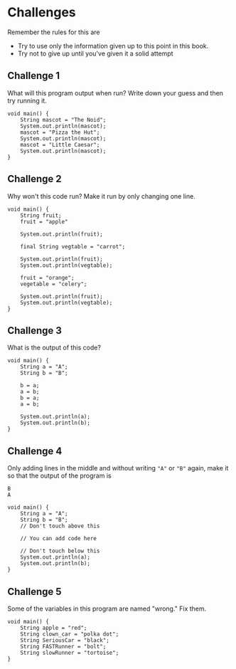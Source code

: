 # Challenges

Remember the rules for this are

- Try to use only the information given up to this point in this book.
- Try not to give up until you've given it a solid attempt

## Challenge 1

What will this program output when run? Write down your guess and then try running it.

```java,editable
void main() {
    String mascot = "The Noid";
    System.out.println(mascot);
    mascot = "Pizza the Hut";
    System.out.println(mascot);
    mascot = "Little Caesar";
    System.out.println(mascot);
}
```

## Challenge 2

Why won't this code run? Make it run by only changing one line.

```java,editable
void main() {
    String fruit;
    fruit = "apple"

    System.out.println(fruit);

    final String vegtable = "carrot";

    System.out.println(fruit);
    System.out.println(vegtable);

    fruit = "orange";
    vegetable = "celery";

    System.out.println(fruit);
    System.out.println(vegtable);
}
```

## Challenge 3

What is the output of this code?

```java,editable
void main() {
    String a = "A";
    String b = "B";

    b = a;
    a = b;
    b = a;
    a = b;

    System.out.println(a);
    System.out.println(b);
}
```

## Challenge 4

Only adding lines in the middle and without writing `"A"` or `"B"` again,
make it so that the output of the program is

```text
B
A
```

```java,editable
void main() {
    String a = "A";
    String b = "B";
    // Don't touch above this

    // You can add code here

    // Don't touch below this
    System.out.println(a);
    System.out.println(b);
}
```


## Challenge 5

Some of the variables in this program are named "wrong." Fix them.

```java,editable
void main() {
    String apple = "red";
    String clown_car = "polka dot";
    String SeriousCar = "black";
    String FASTRunner = "bolt";
    String slowRunner = "tortoise";
}
```